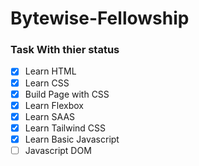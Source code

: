 # Bytewise-Fellowship

### Task With thier status 

- [x] Learn HTML
- [x] Learn CSS
- [x] Build Page with CSS
- [x] Learn Flexbox
- [x] Learn SAAS
- [x] Learn Tailwind CSS
- [x] Learn Basic Javascript
- [ ] Javascript DOM
